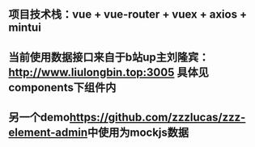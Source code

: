 ## 项目技术栈：vue + vue-router + vuex + axios  + mintui
## 当前使用数据接口来自于b站up主刘隆宾：<http://www.liulongbin.top:3005>  具体见components下组件内
## 另一个demo<https://github.com/zzzlucas/zzz-element-admin>中使用为mockjs数据